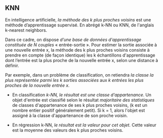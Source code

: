 ## KNN

En intelligence artificielle, *la méthode des k plus proches voisins* est une méthode d’apprentissage supervisé. 
En abrégé k-NN ou KNN, de l'anglais k-nearest neighbors.


Dans ce cadre, on dispose *d’une base de données d'apprentissage constituée de N couples* « entrée-sortie ». 
Pour estimer la sortie associée à une nouvelle entrée x, la méthode des k plus proches voisins consiste à prendre en compte (de façon identique) les k échantillons d'apprentissage dont l’entrée est la plus proche de la nouvelle entrée x, selon une distance à définir.


Par exemple, dans un problème de classification, on retiendra *la classe la plus représentée parmi les k sorties associées* aux *k entrées les plus proches de la nouvelle entrée x.*

- En classification *k-NN, le résultat est une classe d'appartenance*. Un objet d'entrée est classifié selon le résultat *majoritaire des statistiques* de classes d'appartenance de ses k plus proches voisins, (k est un nombre entier positif généralement petit). Si k = 1, alors l'objet est assigné à la classe d'appartenance de son proche voisin.

- En régression k-NN, *le résultat est la valeur pour cet objet.* Cette valeur est la moyenne des valeurs des k plus proches voisins.

